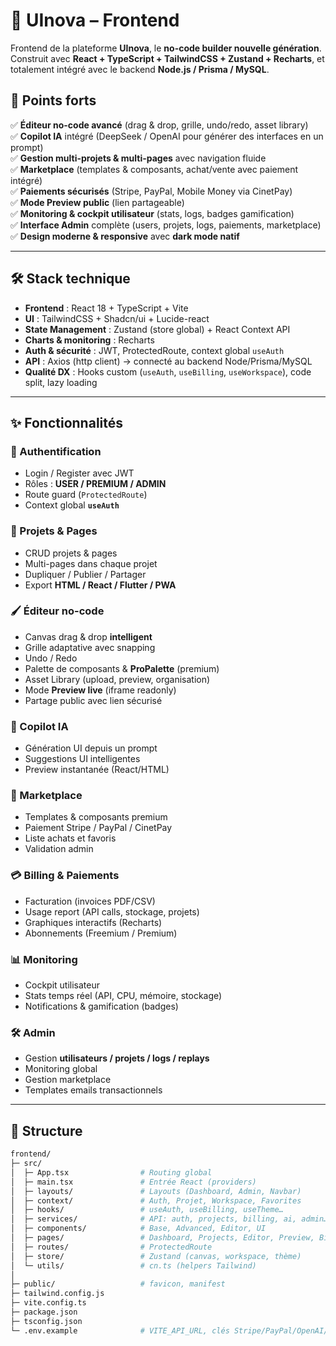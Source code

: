 # 🎨 UInova – Frontend

Frontend de la plateforme **UInova**, le **no-code builder nouvelle génération**.  
Construit avec **React + TypeScript + TailwindCSS + Zustand + Recharts**, et totalement intégré avec le backend **Node.js / Prisma / MySQL**.  

## 🚀 Points forts

✅ **Éditeur no-code avancé** (drag & drop, grille, undo/redo, asset library)  
✅ **Copilot IA** intégré (DeepSeek / OpenAI pour générer des interfaces en un prompt)  
✅ **Gestion multi-projets & multi-pages** avec navigation fluide  
✅ **Marketplace** (templates & composants, achat/vente avec paiement intégré)  
✅ **Paiements sécurisés** (Stripe, PayPal, Mobile Money via CinetPay)  
✅ **Mode Preview public** (lien partageable)  
✅ **Monitoring & cockpit utilisateur** (stats, logs, badges gamification)  
✅ **Interface Admin** complète (users, projets, logs, paiements, marketplace)  
✅ **Design moderne & responsive** avec **dark mode natif**  

---

## 🛠️ Stack technique

- **Frontend** : React 18 + TypeScript + Vite  
- **UI** : TailwindCSS + Shadcn/ui + Lucide-react  
- **State Management** : Zustand (store global) + React Context API  
- **Charts & monitoring** : Recharts  
- **Auth & sécurité** : JWT, ProtectedRoute, context global `useAuth`  
- **API** : Axios (http client) → connecté au backend Node/Prisma/MySQL  
- **Qualité DX** : Hooks custom (`useAuth`, `useBilling`, `useWorkspace`), code split, lazy loading  

---

## ✨ Fonctionnalités

### 🔑 Authentification
- Login / Register avec JWT
- Rôles : **USER / PREMIUM / ADMIN**
- Route guard (`ProtectedRoute`)  
- Context global **`useAuth`**

### 📂 Projets & Pages
- CRUD projets & pages
- Multi-pages dans chaque projet
- Dupliquer / Publier / Partager
- Export **HTML / React / Flutter / PWA**

### 🖌️ Éditeur no-code
- Canvas drag & drop **intelligent**
- Grille adaptative avec snapping
- Undo / Redo
- Palette de composants & **ProPalette** (premium)
- Asset Library (upload, preview, organisation)
- Mode **Preview live** (iframe readonly)
- Partage public avec lien sécurisé

### 🤖 Copilot IA
- Génération UI depuis un prompt
- Suggestions UI intelligentes
- Preview instantanée (React/HTML)

### 🛒 Marketplace
- Templates & composants premium
- Paiement Stripe / PayPal / CinetPay
- Liste achats et favoris
- Validation admin

### 💳 Billing & Paiements
- Facturation (invoices PDF/CSV)
- Usage report (API calls, stockage, projets)
- Graphiques interactifs (Recharts)
- Abonnements (Freemium / Premium)

### 📊 Monitoring
- Cockpit utilisateur
- Stats temps réel (API, CPU, mémoire, stockage)
- Notifications & gamification (badges)

### 🛠️ Admin
- Gestion **utilisateurs / projets / logs / replays**
- Monitoring global
- Gestion marketplace
- Templates emails transactionnels

---

## 📂 Structure

```bash
frontend/
├─ src/
│  ├─ App.tsx                # Routing global
│  ├─ main.tsx               # Entrée React (providers)
│  ├─ layouts/               # Layouts (Dashboard, Admin, Navbar)
│  ├─ context/               # Auth, Projet, Workspace, Favorites
│  ├─ hooks/                 # useAuth, useBilling, useTheme…
│  ├─ services/              # API: auth, projects, billing, ai, admin…
│  ├─ components/            # Base, Advanced, Editor, UI
│  ├─ pages/                 # Dashboard, Projects, Editor, Preview, Billing…
│  ├─ routes/                # ProtectedRoute
│  ├─ store/                 # Zustand (canvas, workspace, thème)
│  └─ utils/                 # cn.ts (helpers Tailwind)
│
├─ public/                   # favicon, manifest
├─ tailwind.config.js
├─ vite.config.ts
├─ package.json
├─ tsconfig.json
└─ .env.example              # VITE_API_URL, clés Stripe/PayPal/OpenAI/CinetPay
